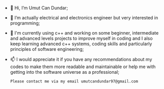 - 👋 Hi, I’m Umut Can Dundar;
  
- 👀 I’m actually electrical and electronics engineer but very interested in programming;
  
- 🌱 I'm currently using c++ and working on some beginner, intermediate and advanced levels projects to
      improve myself in coding and I also keep learning advanced c++ systems, coding skills and
      particularly principles of software engineering;
     
- 📫 I would appreciate it if you have any recommendations about my codes to make them more readable and
      maintainable or help me with getting into the software universe as a professional;

      Please contact me via my email umutcandundar97@gmail.com  
  


